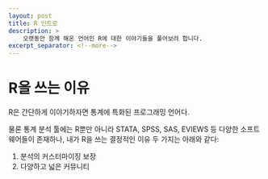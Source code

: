 ```yaml
---
layout: post
title: R 인트로
description: >
    오랫동안 함께 해온 언어인 R에 대한 이야기들을 풀어보려 합니다.
excerpt_separator: <!--more-->
---
```


<!--more-->

# R을 쓰는 이유

R은 간단하게 이야기하자면 통계에 특화된 프로그래밍 언어다.

물론 통계 분석 툴에는 R뿐만 아니라 STATA, SPSS, SAS, EVIEWS 등 다양한 소프트웨어들이 존재하나, 내가 R을 쓰는 결정적인 이유 두 가지는 아래와 같다:

1. 분석의 커스터마이징 보장
2. 다양하고 넓은 커뮤니티

